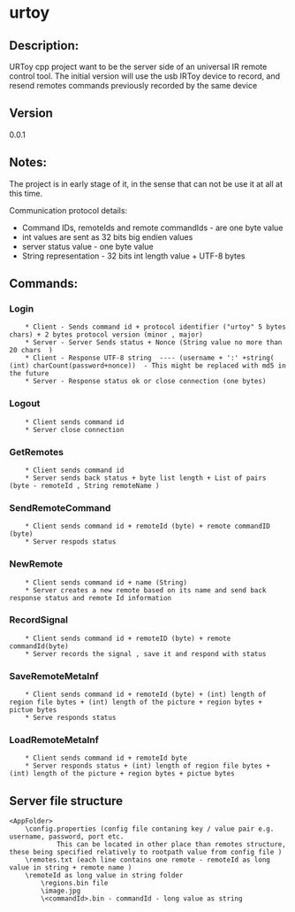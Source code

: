 urtoy
=====

Description:
------------

URToy cpp project want to be the server side of an universal IR remote control tool.
The initial version will use the usb IRToy device to record, and resend remotes commands previously recorded by the same device 

Version
-----------

0.0.1  


Notes:
-----

The project is in early stage of it, in the sense that can not be use it at all at this time.


Communication protocol details:

 - Command IDs, remoteIds and remote commandIds  - are one byte value
 - int values are sent as 32 bits big endien values
 - server status value - one byte value 
 - String representation - 32 bits int length value + UTF-8 bytes

Commands:
---------


### Login 
		* Client - Sends command id + protocol identifier ("urtoy" 5 bytes chars) + 2 bytes protocol version (minor , major)
		* Server - Server Sends status + Nonce (String value no more than 20 chars  )
		* Client - Response UTF-8 string  ---- (username + ':' +string( (int) charCount(password+nonce))  - This might be replaced with md5 in the future 
		* Server - Response status ok or close connection (one bytes)

### Logout
		* Client sends command id
		* Server close connection

### GetRemotes
		* Client sends command id
		* Server sends back status + byte list length + List of pairs (byte - remoteId , String remoteName )

### SendRemoteCommand
		* Client sends command id + remoteId (byte) + remote commandID (byte)
		* Server respods status 

### NewRemote
		* Client sends command id + name (String)
		* Server creates a new remote based on its name and send back response status and remote Id information 

### RecordSignal
		* Client sends command id + remoteID (byte) + remote commandId(byte)
		* Server records the signal , save it and respond with status

### SaveRemoteMetaInf
		* Client sends command id + remoteId (byte) + (int) length of region file bytes + (int) length of the picture + region bytes + pictue bytes
		* Serve responds status  

### LoadRemoteMetaInf
		* Client sends command id + remoteId byte
		* Server responds status + (int) length of region file bytes + (int) length of the picture + region bytes + pictue bytes

		
## Server file structure


    <AppFolder>
        \config.properties (config file contaning key / value pair e.g. username, password, port etc. 
        		This can be located in other place than remotes structure, these being specified relatively to rootpath value from config file )
        \remotes.txt (each line contains one remote - remoteId as long value in string + remote name )
        \remoteId as long value in string folder
            \regions.bin file
            \image.jpg
            \<commandId>.bin - commandId - long value as string
		